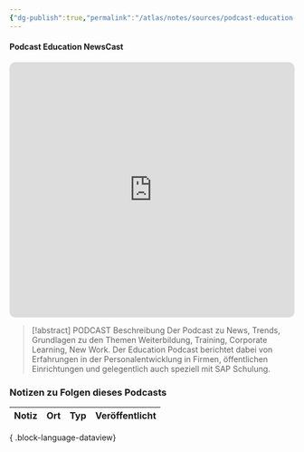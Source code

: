 ```yaml
---
{"dg-publish":true,"permalink":"/atlas/notes/sources/podcast-education-news-cast/","tags":["class/sourceNote","subclass/podcast"],"noteIcon":""}
---
```



#### Podcast Education NewsCast 

<iframe allow="autoplay *; encrypted-media *; fullscreen *; clipboard-write" frameborder="0" height="450" style="width:100%;max-width:660px;overflow:hidden;border-radius:10px;" sandbox="allow-forms allow-popups allow-same-origin allow-scripts allow-storage-access-by-user-activation allow-top-navigation-by-user-activation" src="https://embed.podcasts.apple.com/de/podcast/education-newscast/id1352307529"></iframe>


> [!abstract] PODCAST Beschreibung
> Der Podcast zu News, Trends, Grundlagen zu den Themen Weiterbildung, Training, Corporate Learning, New Work. Der Education Podcast berichtet dabei von Erfahrungen in der Personalentwicklung in Firmen, öffentlichen Einrichtungen und gelegentlich auch speziell mit SAP Schulung.

### Notizen zu Folgen dieses Podcasts
| Notiz | Ort | Typ | Veröffentlicht |
| ----- | --- | --- | -------------- |

{ .block-language-dataview}


